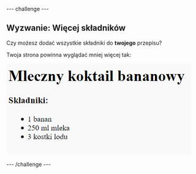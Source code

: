 \--- challenge \---

## Wyzwanie: Więcej składników

Czy możesz dodać wszystkie składniki do **twojego** przepisu?

Twoja strona powinna wyglądać mniej więcej tak:

![zrzut ekranu](images/recipe-more-ingredients.png)

\--- /challenge \---